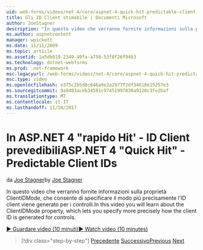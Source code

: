 ```yaml
---
uid: web-forms/videos/net-4/core/aspnet-4-quick-hit-predictable-client-ids
title: Gli ID Client stimabile | Documenti Microsoft
author: JoeStagner
description: "In questo video che verranno fornite informazioni sulla proprietà ClientIDMode, che consente di specificare il modo più precisamente l'ID client viene generato per i controlli."
ms.author: aspnetcontent
manager: wpickett
ms.date: 11/11/2009
ms.topic: article
ms.assetid: 1a5db019-2349-49fa-a750-53f8f26f94b3
ms.technology: dotnet-webforms
ms.prod: .net-framework
msc.legacyurl: /web-forms/videos/net-4/core/aspnet-4-quick-hit-predictable-client-ids
msc.type: video
ms.openlocfilehash: e375c2b5d8c646a9e2a2977f2df34618e15257e3
ms.sourcegitcommit: 9a9483aceb34591c97451997036a9120c3fe2baf
ms.translationtype: MT
ms.contentlocale: it-IT
ms.lasthandoff: 11/10/2017
---
```

<a name="aspnet-4-quick-hit---predictable-client-ids"></a><span data-ttu-id="64322-103">In ASP.NET 4 "rapido Hit' - ID Client prevedibili</span><span class="sxs-lookup"><span data-stu-id="64322-103">ASP.NET 4 "Quick Hit" - Predictable Client IDs</span></span>
====================
<span data-ttu-id="64322-104">da [Joe Stagner](https://github.com/JoeStagner)</span><span class="sxs-lookup"><span data-stu-id="64322-104">by [Joe Stagner](https://github.com/JoeStagner)</span></span>

<span data-ttu-id="64322-105">In questo video che verranno fornite informazioni sulla proprietà ClientIDMode, che consente di specificare il modo più precisamente l'ID client viene generato per i controlli.</span><span class="sxs-lookup"><span data-stu-id="64322-105">In this video you will learn about the ClientIDMode property, which lets you specify more precisely how the client ID is generated for controls.</span></span> 

[<span data-ttu-id="64322-106">&#9654; Guardare video (10 minuti)</span><span class="sxs-lookup"><span data-stu-id="64322-106">&#9654; Watch video (10 minutes)</span></span>](https://channel9.msdn.com/Blogs/ASP-NET-Site-Videos/aspnet-4-quick-hit-predictable-client-ids)

>[!div class="step-by-step"]
<span data-ttu-id="64322-107">[Precedente](aspnet-4-quick-hit-clean-webconfig-files.md)
[Successivo](aspnet-4-quick-hit-the-htmlencoder-utility-method.md)</span><span class="sxs-lookup"><span data-stu-id="64322-107">[Previous](aspnet-4-quick-hit-clean-webconfig-files.md)
[Next](aspnet-4-quick-hit-the-htmlencoder-utility-method.md)</span></span>
